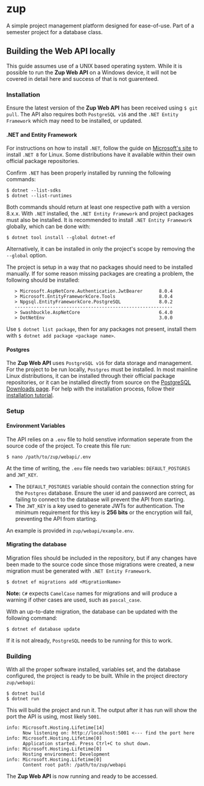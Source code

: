# zup
A simple project management platform designed for ease-of-use. Part of a semester project for a database class.

## Building the Web API locally
This guide assumes use of a UNIX based operating system. While it is possible to run the **Zup Web API** on a Windows device, it will not be covered in detail here and success of that is not guarenteed.

### Installation
Ensure the latest version of the **Zup Web API** has been received using `$ git pull`. The API also requires both `PostgreSQL v16` and the `.NET Entity Framework` which may need to be installed, or updated. 

#### .NET and Entity Framework
For instructions on how to install `.NET`, follow the guide on [Microsoft's site](https://learn.microsoft.com/en-us/dotnet/core/install/linux) to install `.NET 8` for Linux. Some distributions have it available within their own official package repositories. 

Confirm `.NET` has been properly installed by running the following commands:
``` 
$ dotnet --list-sdks
$ dotnet --list-runtimes
```

Both commands should return at least one respective path with a version 8.x.x. With `.NET` installed, the `.NET Entity Framework` and project packages must also be installed. It is recommended to install `.NET Entity Framework` globally, which can be done with:
```
$ dotnet tool install --global dotnet-ef
```

Alternatively, it can be installed in only the project's scope by removing the 
`--global` option.

The project is setup in a way that no packages should need to be installed manually. If for some reason missing packages are creating a problem, the following should be installed:
```
   > Microsoft.AspNetCore.Authentication.JwtBearer      8.0.4
   > Microsoft.EntityFrameworkCore.Tools                8.0.4
   > Npgsql.EntityFrameworkCore.PostgreSQL              8.0.2
   ----------------------------------------------------------
   > Swashbuckle.AspNetCore                             6.4.0
   > DotNetEnv                                          3.0.0
```

Use `$ dotnet list package`, then for any packages not present, install them with `$ dotnet add package <package name>`.

#### Postgres
The **Zup Web API** uses `PostgreSQL v16` for data storage and management. For the project to be run locally, `Postgres` must be installed. In most mainline Linux distributions, it can be installed through their official package repositories, or it can be installed directly from source on the [PostgreSQL Downloads page](https://www.postgresql.org/download/). For help with the installation process, follow their [installation tutorial](https://www.postgresql.org/docs/current/tutorial-install.html).

### Setup

#### Environment Variables
The API relies on a `.env` file to hold senstive information seperate from the source code of the project. To create this file run:
```
$ nano /path/to/zup/webapi/.env
```

At the time of writing, the `.env` file needs two variables: `DEFAULT_POSTGRES` and `JWT_KEY`. 
    
- The `DEFAULT_POSTGRES` variable should contain the connection string for the `Postgres` database. Ensure the user id and password are correct, as failing to connect to the database will prevent the API from starting. 
- The `JWT_KEY` is a key used to generate JWTs for authentication. The minimum requirement for this key is **256 bits** or the encryption will fail, preventing the API from starting.

An example is provided in `zup/webapi/example.env`.

#### Migrating the database
Migration files should be included in the repository, but if any changes have been made to the source code since those migrations were created, a new migration must be generated with `.NET Entity Framework`.
```
$ dotnet ef migrations add <MigrationName>
```
**Note:** `C#` expects `CamelCase` names for migrations and will produce a warning if other cases are used, such as `pascal_case`.

With an up-to-date migration, the database can be updated with the following command:
```
$ dotnet ef database update
```

If it is not already, `PostgreSQL` needs to be running for this to work.

### Building
With all the proper software installed, variables set, and the database configured, the project is ready to be built. While in the project directory `zup/webapi`:
```
$ dotnet build 
$ dotnet run
```

This will build the project and run it. The output after it has run will show the port the API is using, most likely `5001`.
```
info: Microsoft.Hosting.Lifetime[14]
      Now listening on: http://localhost:5001 <--- find the port here
info: Microsoft.Hosting.Lifetime[0]
      Application started. Press Ctrl+C to shut down.
info: Microsoft.Hosting.Lifetime[0]
      Hosting environment: Development
info: Microsoft.Hosting.Lifetime[0]
      Content root path: /path/to/zup/webapi
```

The **Zup Web API** is now running and ready to be accessed.